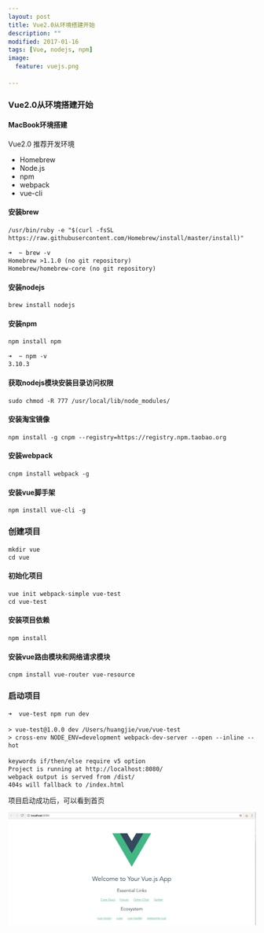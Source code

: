 ```yaml
---
layout: post
title: Vue2.0从环境搭建开始
description: ""
modified: 2017-01-16
tags: [Vue, nodejs, npm]
image:
  feature: vuejs.png
  
---
```


### Vue2.0从环境搭建开始

#### MacBook环境搭建

Vue2.0 推荐开发环境

* Homebrew
* Node.js
* npm
* webpack
* vue-cli

#### 安装brew

~~~shell
/usr/bin/ruby -e "$(curl -fsSL https://raw.githubusercontent.com/Homebrew/install/master/install)"
~~~

~~~shell
➜  ~ brew -v
Homebrew >1.1.0 (no git repository)
Homebrew/homebrew-core (no git repository)
~~~

#### 安装nodejs

~~~shell
brew install nodejs
~~~


#### 安装npm

~~~shell
npm install npm
~~~

~~~shell
➜  ~ npm -v
3.10.3
~~~

#### 获取nodejs模块安装目录访问权限

~~~
sudo chmod -R 777 /usr/local/lib/node_modules/
~~~

#### 安装淘宝镜像

~~~
npm install -g cnpm --registry=https://registry.npm.taobao.org
~~~

#### 安装webpack

~~~shell
cnpm install webpack -g
~~~

#### 安装vue脚手架

~~~shell
npm install vue-cli -g
~~~

### 创建项目

~~~shell
mkdir vue
cd vue
~~~

#### 初始化项目

~~~shell
vue init webpack-simple vue-test
cd vue-test
~~~

#### 安装项目依赖

~~~shell
npm install
~~~

#### 安装vue路由模块和网络请求模块

~~~shell
cnpm install vue-router vue-resource
~~~

### 启动项目

~~~shell
➜  vue-test npm run dev

> vue-test@1.0.0 dev /Users/huangjie/vue/vue-test
> cross-env NODE_ENV=development webpack-dev-server --open --inline --hot

keywords if/then/else require v5 option
Project is running at http://localhost:8080/
webpack output is served from /dist/
404s will fallback to /index.html
~~~

项目启动成功后，可以看到首页

![项目启动后的首页](/images/vue-dev-start.png)

